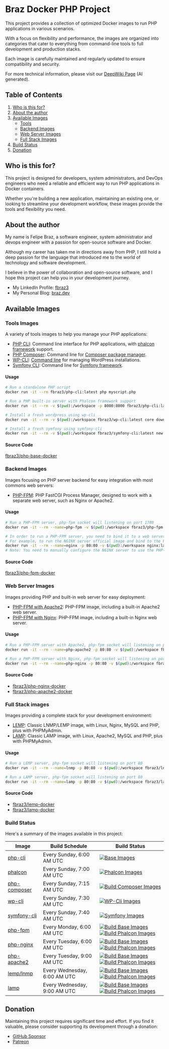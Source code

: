 # Braz Docker PHP Project

This project provides a collection of optimized Docker images to run PHP applications in various scenarios. 

With a focus on flexibility and performance, the images are organized into categories that cater to everything from command-line tools to full development and production stacks. 

Each image is carefully maintained and regularly updated to ensure compatibility and security.

For more technical information, please visit our  [DeepWiki Page](https://deepwiki.com/fbraz3/php-system-docs) (AI generated).

## Table of Contents

1. [Who is this for?](#who-is-this-for)
2. [About the author](#about-the-author)
3. [Available Images](#available-images)
   - [Tools](#tools)
   - [Backend Images](#backend-images)
   - [Web Server Images](#web-server-images)
   - [Full Stack Images](#full-stack-images)
4. [Build Status](#build-status)
5. [Donation](#donation)

## Who is this for?

This project is designed for developers, system administrators, and DevOps engineers who need a reliable and efficient way to run PHP applications in Docker containers.

Whether you're building a new application, maintaining an existing one, or looking to streamline your development workflow, these images provide the tools and flexibility you need.

## About the author

My name is Felipe Braz, a software engineer, system administrator and devops engineer with a passion for open-source software and Docker.

Although my career has taken me in directions away from PHP, I still hold a deep passion for the language that introduced me to the world of technology and software development.

I believe in the power of collaboration and open-source software, and I hope this project can help you in your development journey.

- My LinkedIn Profile: [fbraz3](https://www.linkedin.com/in/fbraz3/)
- My Personal Blog: [braz.dev](https://braz.dev)

## Available Images

### Tools Images

A variety of tools images to help you manage your PHP applications:

- [PHP CLI](https://hub.docker.com/r/fbraz3/php-cli): Command line interface for PHP applications, with [phalcon framework](https://phalcon.io/) support.
- [PHP Composer](https://hub.docker.com/r/fbraz3/php-composer): Command line for [Composer package manager](https://getcomposer.org/).
- [WP-CLI](https://hub.docker.com/r/fbraz3/wp-cli): [Command line](https://developer.wordpress.org/cli/commands/cli/) for managing WordPress installations.
- [Symfony CLI](https://hub.docker.com/r/fbraz3/symfony-cli): Command line for [Symfony framework](https://symfony.com/doc/current/setup.html).

#### Usage

```bash
# Run a standalone PHP script
docker run -it --rm fbraz3/php-cli:latest php myscript.php

# Run a PHP built-in server with Phalcon framework support
docker run -it --rm -v $(pwd):/workspace -p 8000:8000 fbraz3/php-cli:latest-phalcon php -S localhost:8000

# Install a fresh wordpress using wp-cli
docker run -it --rm -v $(pwd):/workspace fbraz3/wp-cli:latest core download --path=/workspace

# Install a fresh symfony using symfony-cli
docker run -it --rm -v $(pwd):/workspace fbraz3/symfony-cli:latest new my_project_name
```

#### Source Code
[fbraz3/php-base-docker](https://github.com/fbraz3/php-base-docker)

### Backend Images

Images focusing on PHP server backend for easy integration with most commons web servers:

- [PHP-FPM](https://hub.docker.com/r/fbraz3/php-fpm): PHP FastCGI Process Manager, designed to work with a separate web server, such as Nginx or Apache2.

#### Usage

```bash
# Run a PHP-FPM server, php-fpm socket will listening on port 1780
docker run -it --rm --name=php-fpm -v $(pwd):/workspace fbraz3/php-fpm:latest php-fpm

# In order to run a PHP-FPM server, you need to bind it to a web server, such as Nginx or Apache2.
# For example, to run the NGINX server official image and bind to the PHP-FPM server:
docker run -it --rm --name=nginx -p 80:80 -v $(pwd):/workspace nginx:latest
# Note: You need to manually configure the NGINX server to use the PHP-FPM server as a backend.
```

#### Source Code
[fbraz3/php-fpm-docker](https://github.com/fbraz3/php-fpm-docker)

### Web Server Images

Images providing PHP and built-in web server for easy deployment:

- [PHP-FPM with Apache2](https://hub.docker.com/r/fbraz3/php-apache2): PHP-FPM image, including a built-in Apache2 web server.
- [PHP-FPM with Nginx](https://hub.docker.com/r/fbraz3/php-nginx): PHP-FPM image, including a built-in Nginx web server.

#### Usage

```bash
# Run a PHP-FPM server with Apache2, php-fpm socket will listening on port 80
docker run -it --rm --name=php-apache2 -p 80:80 -v $(pwd):/workspace fbraz3/php-apache2:latest php-fpm

# Run a PHP-FPM server with Nginx, php-fpm socket will listening on port 80
docker run -it --rm --name=php-nginx -p 80:80 -v $(pwd):/workspace fbraz3/php-nginx:latest php-fpm
```

#### Source Code
- [fbraz3/php-nginx-docker](https://github.com/fbraz3/php-nginx-docker)
- [fbraz3/php-apache2-docker](https://github.com/fbraz3/php-apache2-docker)

### Full Stack images

Images providing a complete stack for your development environment:

- [LEMP](https://hub.docker.com/r/fbraz3/lnmp): Classic LNMP/LEMP image, with Linux, Nginx, MySQL and PHP, plus with PHPMyAdmin.
- [LAMP](https://hub.docker.com/r/fbraz3/lamp): Classic LAMP image, with Linux, Apache2, MySQL and PHP, plus with PHPMyAdmin.

#### Usage

```bash
# Run a LEMP server, php-fpm socket will listening on port 80
docker run -it --rm --name=lnmp -p 80:80 -v $(pwd):/workspace fbraz3/lnmp:latest php-fpm

# Run a LAMP server, php-fpm socket will listening on port 80
docker run -it --rm --name=lamp -p 80:80 -v $(pwd):/workspace fbraz3/lamp:latest php-fpm
```

#### Source Code

- [fbraz3/lemp-docker](https://github.com/fbraz3/lemp-docker)
- [fbraz3/lamp-docker](https://github.com/fbraz3/lamp-docker)

### Build Status

Here's a summary of the images available in this project:

|   Image                                                        | Build Schedule               | Build Status                                                                                                                                                                                                                                                                                                                                                                                               |
|----------------------------------------------------------------|------------------------------|------------------------------------------------------------------------------------------------------------------------------------------------------------------------------------------------------------------------------------------------------------------------------------------------------------------------------------------------------------------------------------------------------------|
|   [php-cli](https://hub.docker.com/r/fbraz3/php-cli)           | Every Sunday, 6:00 AM UTC    | [![Base Images](https://github.com/fbraz3/php-base-docker/actions/workflows/base-images.yml/badge.svg)](https://github.com/fbraz3/php-base-docker/actions/workflows/base-images.yml)                                                                                                                                                                                                                       |
|   [phalcon](https://hub.docker.com/r/fbraz3/php-cli)           | Every Sunday, 7:00 AM UTC    | [![Phalcon Images](https://github.com/fbraz3/php-base-docker/actions/workflows/phalcon-images.yml/badge.svg)](https://github.com/fbraz3/php-base-docker/actions/workflows/phalcon-images.yml)                                                                                                                                                                                                              |
|   [php-composer](https://hub.docker.com/r/fbraz3/php-composer) | Every Sunday, 7:15 AM UTC    | [![Build Composer Images](https://github.com/fbraz3/php-base-docker/actions/workflows/composer-images.yml/badge.svg)](https://github.com/fbraz3/php-base-docker/actions/workflows/composer-images.yml)                                                                                                                                                                                                     |
|   [wp-cli](https://hub.docker.com/r/fbraz3/wp-cli)             | Every Sunday, 7:30 AM UTC    | [![WP-Cli Images](https://github.com/fbraz3/php-base-docker/actions/workflows/wp-cli-images.yml/badge.svg)](https://github.com/fbraz3/php-base-docker/actions/workflows/wp-cli-images.yml)                                                                                                                                                                                                                 |
|   [symfony-cli](https://hub.docker.com/r/fbraz3/symfony-cli)   | Every Sunday, 7:40 AM UTC    | [![Symfony Images](https://github.com/fbraz3/php-base-docker/actions/workflows/symfony-images.yml/badge.svg)](https://github.com/fbraz3/php-base-docker/actions/workflows/symfony-images.yml)                                                                                                                                                                                                              |
|   [php-fpm](https://hub.docker.com/r/fbraz3/php-fpm)           | Every Monday, 6:00 AM UTC    | [![Build Base Images](https://github.com/fbraz3/php-fpm-docker/actions/workflows/base-images.yml/badge.svg)](https://github.com/fbraz3/php-fpm-docker/actions/workflows/base-images.yml) [![Build Phalcon Images](https://github.com/fbraz3/php-fpm-docker/actions/workflows/phalcon-images.yml/badge.svg)](https://github.com/fbraz3/php-fpm-docker/actions/workflows/phalcon-images.yml)                 |
|   [php-nginx](https://hub.docker.com/r/fbraz3/php-nginx)       | Every Tuesday, 6:00 AM UTC   | [![Build Base Images](https://github.com/fbraz3/php-nginx-docker/actions/workflows/base-images.yml/badge.svg)](https://github.com/fbraz3/php-nginx-docker/actions/workflows/base-images.yml) [![Build Phalcon Images](https://github.com/fbraz3/php-nginx-docker/actions/workflows/phalcon-images.yml/badge.svg)](https://github.com/fbraz3/php-nginx-docker/actions/workflows/phalcon-images.yml)         |
|   [php-apache2](https://hub.docker.com/r/fbraz3/php-apache2)   | Every Tuesday, 9:00 AM UTC   | [![Build Base Images](https://github.com/fbraz3/php-apache2-docker/actions/workflows/base-images.yml/badge.svg)](https://github.com/fbraz3/php-apache2-docker/actions/workflows/base-images.yml) [![Build Phalcon Images](https://github.com/fbraz3/php-apache2-docker/actions/workflows/phalcon-images.yml/badge.svg)](https://github.com/fbraz3/php-apache2-docker/actions/workflows/phalcon-images.yml) |
|   [lemp/lnmp](https://hub.docker.com/r/fbraz3/lnmp)            | Every Wednesday, 6:00 AM UTC | [![Build Base Images](https://github.com/fbraz3/lemp-docker/actions/workflows/base-images.yml/badge.svg)](https://github.com/fbraz3/lemp-docker/actions/workflows/base-images.yml) [![Build Phalcon Images](https://github.com/fbraz3/lemp-docker/actions/workflows/phalcon-images.yml/badge.svg)](https://github.com/fbraz3/lemp-docker/actions/workflows/phalcon-images.yml)                             |
|   [lamp](https://hub.docker.com/r/fbraz3/lamp)                 | Every Wednesday, 9:00 AM UTC | [![Build Base Images](https://github.com/fbraz3/lamp-docker/actions/workflows/base-images.yml/badge.svg)](https://github.com/fbraz3/lamp-docker/actions/workflows/base-images.yml) [![Build Phalcon Images](https://github.com/fbraz3/lamp-docker/actions/workflows/phalcon-images.yml/badge.svg)](https://github.com/fbraz3/lamp-docker/actions/workflows/phalcon-images.yml)                             |

## Donation

Maintaining this project requires significant time and effort. If you find it valuable, please consider supporting its development through a donation:

- [GitHub Sponsor](https://github.com/sponsors/fbraz3)
- [Patreon](https://www.patreon.com/fbraz3)

